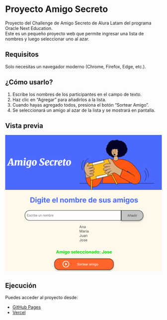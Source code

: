 # Proyecto Amigo Secreto

Proyecto del Challenge de Amigo Secreto de Alura Latam del programa Oracle Next Education.  
Este es un pequeño proyecto web que permite ingresar una lista de nombres y luego seleccionar uno al azar.

## Requisitos

Solo necesitas un navegador moderno (Chrome, Firefox, Edge, etc.).

## ¿Cómo usarlo?

1. Escribe los nombres de los participantes en el campo de texto.
2. Haz clic en “Agregar” para añadirlos a la lista.
3. Cuando hayas agregado todos, presiona el botón “Sortear Amigo”.
4. Se seleccionará un amigo al azar de la lista y se mostrará en pantalla.

## Vista previa

![Captura del proyecto](./assets/captura-vista-previa.png)

## Ejecución

Puedes acceder al proyecto desde:

- [GitHub Pages](https://cesarraulvh.github.io/challenge-amigo-secreto/)
- [Vercel](https://challenge-amigo-secreto-lyart-seven.vercel.app/)
